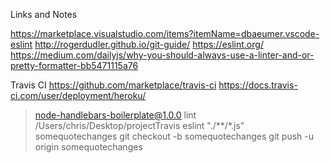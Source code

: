 Links and Notes

https://marketplace.visualstudio.com/items?itemName=dbaeumer.vscode-eslint
http://rogerdudler.github.io/git-guide/
https://eslint.org/
https://medium.com/dailyjs/why-you-should-always-use-a-linter-and-or-pretty-formatter-bb5471115a76

Travis CI
https://github.com/marketplace/travis-ci
https://docs.travis-ci.com/user/deployment/heroku/


> node-handlebars-boilerplate@1.0.0 lint /Users/chris/Desktop/projectTravis
> eslint "./**/*.js" somequotechanges
> git checkout -b somequotechanges
> git push -u origin somequotechanges 